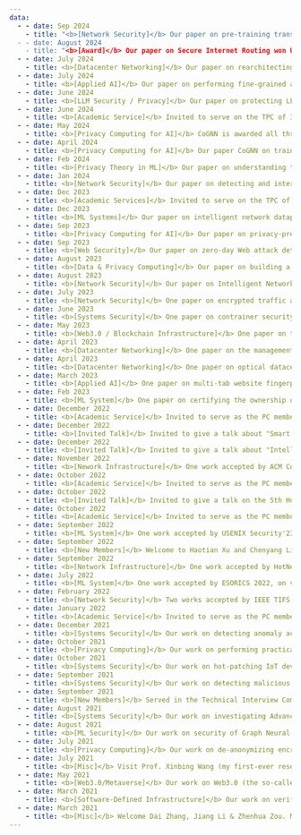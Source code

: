 ```yaml
---
data:
  - - date: Sep 2024
    - title: "<b>[Network Security]</b> Our paper on pre-training transformer models for analyzing network-traffic data is accepted by IEEE S&P 2025.
  - - date: August 2024
    - title: "<b>[Award]</b> Our paper on Secure Internet Routing won USENIX Security 2024 Distinguished Paper Award and the Internet Defense Prize, simultaneously!
  - - date: July 2024
    - title: <b>[Datacenter Networking]</b> Our paper on rearchitecting the Random Early Detection for high performance transport in DCN is accepted by NSDI 2025.
  - - date: July 2024
    - title: <b>[Applied AI]</b> Our paper on performing fine-grained and large-scale webpage fingerprinting via encrypted traffic analysis is accepted by ACM CCS 2024. 
  - - date: June 2024
    - title: <b>[LLM Security / Privacy]</b> Our paper on protecting LLM models by identifying key parameters is accepted by ICML 2024 NextGenAISafety workshop. 
  - - date: June 2024
    - title: <b>[Academic Service]</b> Invited to serve on the TPC of IEEE S&P 2025. Please consider to submit.  
  - - date: May 2024
    - title: <b>[Privacy Computing for AI]</b> CoGNN is awarded all three badges from ACM CCS 2024 artifact evaluation committee. 
  - - date: April 2024
    - title: <b>[Privacy Computing for AI]</b> Our paper CoGNN on training graph nerual networks (GNNs) over distributed and private graph data across multiple data providers is accepted by ACM CCS 2024. This work features multiple novel crypto constructions to realize fully-distributed and scalable GNN training/inference over distributed private graph data. 
  - - date: Feb 2024
    - title: <b>[Privacy Theory in ML]</b> Our paper on understanding the data privacy in FL is accepted by USENIX Secuirty 2024. 
  - - date: Jan 2024
    - title: <b>[Network Security]</b> Our paper on detecting and interpreting BGP anomalies at scale is accepted by USENIX Secuirty 2024. 
  - - date: Dec 2023
    - title: <b>[Academic Services]</b> Invited to serve on the TPC of ACM CCS 2024 (Machine Learning Security Track), Usenix Security 2024, SIGMETRICS 2024 and IEEE ICDCS 2024. Please consider to submit. 
  - - date: Dec 2023
    - title: <b>[ML Systems]</b> Our paper on intelligent network dataplane (INDP) is accepted by USENIX NSDI 2024, This work features the most advanced IDNP design that enables nerual network driven traffic analysis at line-speed. 
  - - date: Sep 2023
    - title: <b>[Privacy Computing for AI]</b> Our paper on privacy-preserving machine learning is accepted by NDSS 2024. This work features multiple novel cryptography constructions to accelerate AI training / inference over encrypted data. 
  - - date: Sep 2023
    - title: <b>[Web Security]</b> Our paper on zero-day Web attack detection is accepted by ACM CCS 2023.  
  - - date: August 2023
    - title: <b>[Data & Privacy Computing]</b> Our paper on building a utility-driven data marketplace is accepted by ACM CCS 2023. This work features a robust and verifiable Federated Learning architecture, underpinned by a secure model evaluation protocol to remove malicious model updates and a zero-knowledge proving system that ensures fair data trading.   
  - - date: August 2023
    - title: <b>[Network Security]</b> Our paper on Intelligent Network Data Plane wins the USENIX Security 2023 Distinguished Paper Award!   
  - - date: July 2023
    - title: <b>[Network Security]</b> One paper on encrypted traffic analysis is accepted by NDSS 2024. This work handles the challenging problem of obtaining robust models with low-quality training data.  
  - - date: June 2023
    - title: <b>[Systems Security]</b> One paper on contrainer security is accepted by USENIX Security 2023. This work reveals several key security issues for Cloud containers.  
  - - date: May 2023
    - title: <b>[Web3.0 / Blockchain Infrastructure]</b> One paper on transforming the legal sector towards Web3.0-friendly by (semi-)automatically representing legal agreements as smart contracts on Blockchain is accepted by ACM ISSTA 2023. 
  - - date: April 2023
    - title: <b>[Datacenter Networking]</b> One paper on the management plane of Google's datacenter networking architecture is accepted by USENIX ATC 2023. This work features years of deployment and operational experiences at Google! 
  - - date: April 2023
    - title: <b>[Datacenter Networking]</b> One paper on optical datacenter networking design is accepted by IEEE ToN 2023. 
  - - date: March 2023
    - title: <b>[Applied AI]</b> One paper on multi-tab website fingerprinting attack (essentially analysis over encrypted network traffic) is accepted by IEEE S&P (Oakland) 2023. 
  - - date: Feb 2023
    - title: <b>[ML System]</b> One paper on certifying the ownership of DNN models is accepted by WWW 2023. 
  - - date: December 2022
    - title: <b>[Academic Service]</b> Invited to serve as the PC member for ACM CCS 2023. Welcome your contributions. 
  - - date: December 2022
    - title: <b>[Invited Talk]</b> Invited to give a talk about "Smart Contract and Zero-Knowledge Proofs" on a Web3.0 course offered by Graduate School of People's Bank of China (Tsinghua Wudaokou).
  - - date: December 2022
    - title: <b>[Invited Talk]</b> Invited to give a talk about "Intelligent Network Data Plane" on Huawei Datacenter Networking Forum. 
  - - date: November 2022
    - title: <b>[Nework Infrastructure]</b> One work accepted by ACM CoNEXT'22, on enabling content providers to retain complete control over user experiences and ecomonic/social fairness policies on the public Internet. 
  - - date: October 2022
    - title: <b>[Academic Service]</b> Invited to serve as the PC member for IEEE MetaCom 2023, a fresh venue on Metaverse and Web3.0. Welcome your contributions. 
  - - date: October 2022
    - title: <b>[Invited Talk]</b> Invited to give a talk on the 5th Huawei Forum on Trust and Privacy for the Future Digital World. Will give a talk titled "A Data-Centric View on Web3.0".
  - - date: October 2022
    - title: <b>[Academic Service]</b> Invited to serve as the PC member for IEEE ICDCS 2023, a well-established venue on parallel and distributed systems. Welcome your contributions.
  - - date: September 2022
    - title: <b>[ML System]</b> One work accepted by USENIX Security'23, on an efficient design of Intelligent Network Dataplane (IDP) that natively enables ML-driven traffic analysis at line-speed. 
  - - date: September 2022
    - title: <b>[New Members]</b> Welcome to Haotian Xu and Chenyang Li to join InspiringGroup as graduate students. 
  - - date: September 2022
    - title: <b>[Network Infrastructure]</b> One work accepted by HotNets 2022, on unifying L3-layer Internet innovations in a more deployable manner. 
  - - date: July 2022
    - title: <b>[ML System]</b> One work accepted by ESORICS 2022, on verifiable out-sourced ML training.
  - - date: February 2022
    - title: <b>[Network Security]</b> Two works accepted by IEEE TIFS'22, on Network Virtual Functions and Learning-based Congestion Control, respectively. 
  - - date: January 2022
    - title: <b>[Academic Service]</b> Invited to serve as the PC member of ACM CCS 2022. 
  - - date: December 2021
    - title: <b>[Systems Security]</b> Our work on detecting anomaly accesses to database systems is accepted by ACM SIGMOD'22. 
  - - date: October 2021
    - title: <b>[Privacy Computing]</b> Our work on performing practical differentially private online advertising is accepted by Computers & Security 2021. 
  - - date: October 2021
    - title: <b>[Systems Security]</b> Our work on hot-patching IoT devices to fix vulnerabilities based on eBPF is accepted by USENIX Security'22. 
  - - date: September 2021
    - title: <b>[Systems Security]</b> Our work on detecting malicious accounts in WeChat is accepted by ACSAC'21.    
  - - date: September 2021
    - title: <b>[New Members]</b> Served in the Technical Interview Committee for graduate student admission in Department of Computer Science and Institute of Cyberspace. Congrats to all new coming graudates of class 2022. Welcome Jinzhu and Xuanqi to join my group. 
  - - date: August 2021
    - title: <b>[Systems Security]</b> Our work on investigating Advanced Persistent Threat (APT) via causality analysis is accepted by USENIX Security'22. Source code is released. 
  - - date: August 2021
    - title: <b>[ML Security]</b> Our work on security of Graph Neural Networks is accepted by ACM CCS'21. Source code is released. 
  - - date: July 2021
    - title: <b>[Privacy Computing]</b> Our work on de-anonymizing encrypted networking traffic is accepted by IEEE TDSC'21. 
  - - date: July 2021
    - title: <b>[Misc]</b> Visit Prof. Xinbing Wang (my first-ever research advisor) from Shanghai Jiao Tong University. Give a talk on datacenter networking and next-generation Internet architecture. 
  - - date: May 2021
    - title: <b>[Web3.0/Metaverse]</b> Our work on Web3.0 (the so-called blockchain-powered next-generation Internet or Metaverse) is accepted by IEEE TDSC'21. Source code is released. 
  - - date: March 2021
    - title: <b>[Software-Defined Infrastructure]</b> Our work on verifying software defined networking is accepted by IEEE TPDS'21. Source code is released. 
  - - date: March 2021
    - title: <b>[Misc]</b> Welcome Dai Zhang, Jiang Li & Zhenhua Zou. My research group at Tsinghua officially started!
---
```


